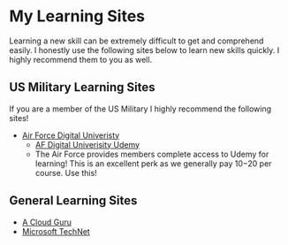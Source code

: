 # My Learning Sites

Learning a new skill can be extremely difficult to get and comprehend easily. I honestly use the following sites below to learn new skills quickly. I highly recommend them to you as well.

## US Military Learning Sites

If you are a member of the US Military I highly recommend the following sites!

- [Air Force Digital Univeristy](https://digitalu.af.mil/app)
    - [AF Digital Univerisity Udemy](https://digitalu.udemy.com/)
    - The Air Force provides members complete access to Udemy for learning! This is an excellent perk as we generally pay $10-$20 per course. Use this!

## General Learning Sites

- [A Cloud Guru](https://acloudguru.com/)
- [Microsoft TechNet](https://techcommunity.microsoft.com/)
